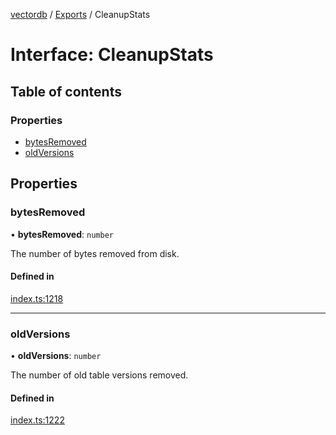 [vectordb](../README.md) / [Exports](../modules.md) / CleanupStats

# Interface: CleanupStats

## Table of contents

### Properties

- [bytesRemoved](CleanupStats.md#bytesremoved)
- [oldVersions](CleanupStats.md#oldversions)

## Properties

### bytesRemoved

• **bytesRemoved**: `number`

The number of bytes removed from disk.

#### Defined in

[index.ts:1218](https://github.com/lancedb/lancedb/blob/92179835/node/src/index.ts#L1218)

___

### oldVersions

• **oldVersions**: `number`

The number of old table versions removed.

#### Defined in

[index.ts:1222](https://github.com/lancedb/lancedb/blob/92179835/node/src/index.ts#L1222)
